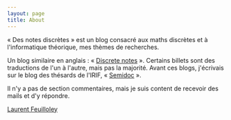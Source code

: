 ```yaml
---
layout: page
title: About
---
```


« Des notes discrètes » est un blog consacré aux maths discrètes et à l'informatique théorique, mes thèmes de recherches. 

Un blog similaire en anglais : « [Discrete notes](discete-notes.github.io) ». Certains billets sont des traductions de l'un à l'autre, mais pas la majorité.  Avant ces blogs, j'écrivais sur le blog des thésards de l'IRIF, « [Semidoc](semidoc.github.io) ».

Il n'y a pas de section commentaires, mais je suis content de recevoir des mails et d'y répondre. 

[Laurent Feuilloley](laurent.feuilloley@lip6.fr)
